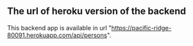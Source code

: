 ## The url of heroku version of the backend

This backend app is available in url "https://pacific-ridge-80091.herokuapp.com/api/persons".

